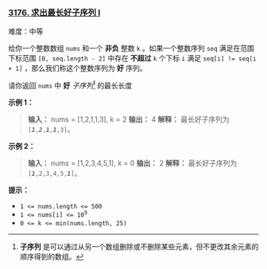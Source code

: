 ### [3176\. 求出最长好子序列 I](https://leetcode.cn/problems/find-the-maximum-length-of-a-good-subsequence-i/)

难度：中等

给你一个整数数组 `nums` 和一个 **非负** 整数 `k` 。如果一个整数序列 `seq` 满足在范围下标范围 `[0, seq.length - 2]` 中存在 **不超过** `k` 个下标 `i` 满足 `seq[i] != seq[i + 1]` ，那么我们称这个整数序列为 **好** 序列。

请你返回 `nums` 中 **好** _子序列_[^1] 的最长长度

**示例 1：**

> **输入：** nums = [1,2,1,1,3], k = 2
> **输出：** 4
> **解释：**
> 最长好子序列为 <code>[<i><b>1</b></i>,<i><b>2</b></i>,<b><i>1</i></b>,<i><b>1</b></i>,3]</code>。

**示例 2：**

> **输入：** nums = [1,2,3,4,5,1], k = 0
> **输出：** 2
> **解释：**
> 最长好子序列为 <code>[<i><b>1</b></i>,2,3,4,5,<i><b>1</b></i>]</code>。

**提示：**

- <code>1 <= nums.length <= 500</code>
- <code>1 <= nums[i] <= 10<sup>9</sup></code>
- `0 <= k <= min(nums.length, 25)`

[^1]: **子序列** 是可以通过从另一个数组删除或不删除某些元素，但不更改其余元素的顺序得到的数组。
